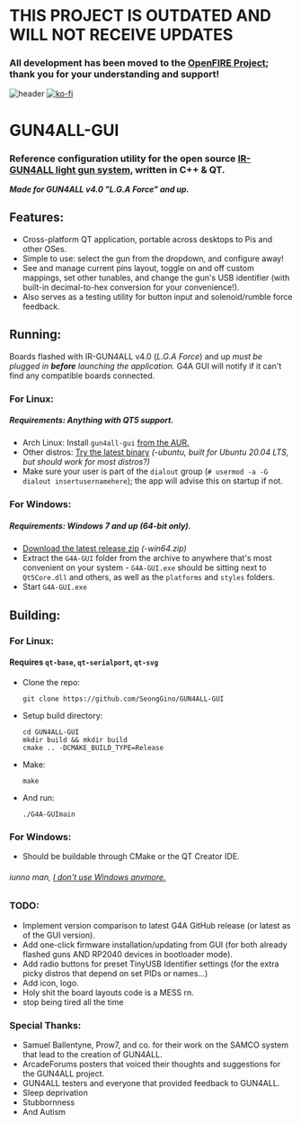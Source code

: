 # THIS PROJECT IS OUTDATED AND WILL NOT RECEIVE UPDATES
### All development has been moved to the [OpenFIRE Project](https://github.com/TeamOpenFIRE); thank you for your understanding and support!

![header](G4ALL-screenies.png)
[![ko-fi](https://ko-fi.com/img/githubbutton_sm.svg)](https://ko-fi.com/Z8Z5NNXWL)

# GUN4ALL-GUI
### Reference configuration utility for the open source [IR-GUN4ALL light gun system](https://github.com/SeongGino/ir-light-gun-plus), written in C++ & QT.

***Made for GUN4ALL v4.0 "L.G.A Force" and up.***

## Features:
 - Cross-platform QT application, portable across desktops to Pis and other OSes.
 - Simple to use: select the gun from the dropdown, and configure away!
 - See and manage current pins layout, toggle on and off custom mappings, set other tunables, and change the gun's USB identifier (with built-in decimal-to-hex conversion for your convenience!).
 - Also serves as a testing utility for button input and solenoid/rumble force feedback.

## Running:
Boards flashed with IR-GUN4ALL v4.0 (*L.G.A Force*) and up *must be plugged in **before** launching the application.* G4A GUI will notify if it can't find any compatible boards connected.

### For Linux:
##### Requirements: Anything with QT5 support.
 - Arch Linux: Install `gun4all-gui` [from the AUR.](https://aur.archlinux.org/packages/gun4all-gui)
 - Other distros: [Try the latest binary](https://github.com/SeongGino/GUN4ALL-GUI/releases/latest) *(-ubuntu, built for Ubuntu 20.04 LTS, but should work for most distros?)*
 - Make sure your user is part of the `dialout` group (`# usermod -a -G dialout insertusernamehere`); the app will advise this on startup if not.

### For Windows:
##### Requirements: Windows 7 and up (64-bit only).
 - [Download the latest release zip](https://github.com/SeongGino/GUN4ALL-GUI/releases/latest) *(-win64.zip)*
 - Extract the `G4A-GUI` folder from the archive to anywhere that's most convenient on your system - `G4A-GUI.exe` should be sitting next to `Qt5Core.dll` and others, as well as the `platforms` and `styles` folders.
 - Start `G4A-GUI.exe`

## Building:
### For Linux:
#### Requires `qt-base`, `qt-serialport`, `qt-svg`
 - Clone the repo:
   ```
   git clone https://github.com/SeongGino/GUN4ALL-GUI
   ```
 - Setup build directory:
   ```
   cd GUN4ALL-GUI
   mkdir build && mkdir build
   cmake .. -DCMAKE_BUILD_TYPE=Release
   ```
 - Make:
   ```
   make
   ```
 - And run:
   ```
   ./G4A-GUImain
   ```
### For Windows:
 - Should be buildable through CMake or the QT Creator IDE.
###### iunno man, [I don't use Windows anymore.](https://youtu.be/PAFvWdszwFA)

### TODO:
 - Implement version comparison to latest G4A GitHub release (or latest as of the GUI version).
 - Add one-click firmware installation/updating from GUI (for both already flashed guns AND RP2040 devices in bootloader mode).
 - Add radio buttons for preset TinyUSB Identifier settings (for the extra picky distros that depend on set PIDs or names...)
 - Add icon, logo.
 - Holy shit the board layouts code is a MESS rn.
 - stop being tired all the time

### Special Thanks:
 - Samuel Ballentyne, Prow7, and co. for their work on the SAMCO system that lead to the creation of GUN4ALL.
 - ArcadeForums posters that voiced their thoughts and suggestions for the GUN4ALL project.
 - GUN4ALL testers and everyone that provided feedback to GUN4ALL.
 - Sleep deprivation
 - Stubbornness
 - And Autism
